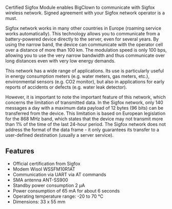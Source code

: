 Certified Sigfox Module enables BigClown to communicate with Sigfox wireless network. Signed agreement with your Sigfox network operator is a must.

Sigfox network works in many other countries in Europe (roaming service works automatically). This technology allows you to communicate from a battery-powered device directly to the server, even for several years. By using the narrow band, the device can communicate with the operator cell over a distance of more than 100 km. The modulation speed is only 100 bps, allowing you to use the very narrow bandwidth and thus communicate over long distances even with very low energy demands.

This network has a wide range of applications. Its use is particularly useful in energy consumption meters (e.g. water meters, gas meters, etc.), environmental sensors (e.g. CO2 monitor), but also in applications for early reports of accidents or defects (e.g. water leak detector).

However, it is important to note the important feature of this network, which concerns the limitation of transmitted data. In the Sigfox network, only 140 messages a day with a maximum data payload of 12 bytes (96 bits) can be transferred from the device. This limitation is based on European legislation for the 868 MHz band, which states that the device may not transmit more than 1% of the time of the last 24-hour period. The Sigfox network does not address the format of the data frame - it only guarantees its transfer to a user-defined destination (usually a server service).

## Features

* Official certification from Sigfox
* Modem Wisol WSSFM10R1AT
* Communication via UART via AT commands
* SMA antenna ANT-SS900
* Standby power consumption 2 μA
* Power consumption of 65 mA for about 6 seconds
* Operating temperature range: -20 to 70 °C
* Dimensions: 33 x 55 mm
